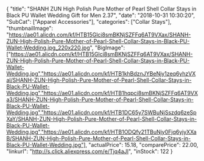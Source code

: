 {
	"title": "SHANH ZUN High Polish Pure Mother of Pearl Shell Collar Stays in Black PU Wallet Wedding Gift for Men 2.37",
	"date": "2018-10-31 10:30:20",
	"SubCat": ["Apparel Accessories"],
	"categories": ["Collar Stays"],
	"thumbnailImage": "https://ae01.alicdn.com/kf/HTB15Glci8smBKNjSZFFq6AT9VXax/SHANH-ZUN-High-Polish-Pure-Mother-of-Pearl-Shell-Collar-Stays-in-Black-PU-Wallet-Wedding.jpg_220x220.jpg",
	"BigImage": ["https://ae01.alicdn.com/kf/HTB15Glci8smBKNjSZFFq6AT9VXax/SHANH-ZUN-High-Polish-Pure-Mother-of-Pearl-Shell-Collar-Stays-in-Black-PU-Wallet-Wedding.jpg","https://ae01.alicdn.com/kf/HTB1khBdznJYBeNjy1zeq6yhzVXal/SHANH-ZUN-High-Polish-Pure-Mother-of-Pearl-Shell-Collar-Stays-in-Black-PU-Wallet-Wedding.jpg","https://ae01.alicdn.com/kf/HTB1hqpci8smBKNjSZFFq6AT9VXa3/SHANH-ZUN-High-Polish-Pure-Mother-of-Pearl-Shell-Collar-Stays-in-Black-PU-Wallet-Wedding.jpg","https://ae01.alicdn.com/kf/HTB1DC65y7SWBuNjSszdq6zeSpXaY/SHANH-ZUN-High-Polish-Pure-Mother-of-Pearl-Shell-Collar-Stays-in-Black-PU-Wallet-Wedding.jpg","https://ae01.alicdn.com/kf/HTB1ODQfy21TBuNjy0Fjq6yjyXXaB/SHANH-ZUN-High-Polish-Pure-Mother-of-Pearl-Shell-Collar-Stays-in-Black-PU-Wallet-Wedding.jpg"],
	"actualPrice": 15.18,
	"comparePrice": 22.00,
	"linkurl": "http://s.click.aliexpress.com/e/Tjq4aJI",
	"inStock": 122
}

